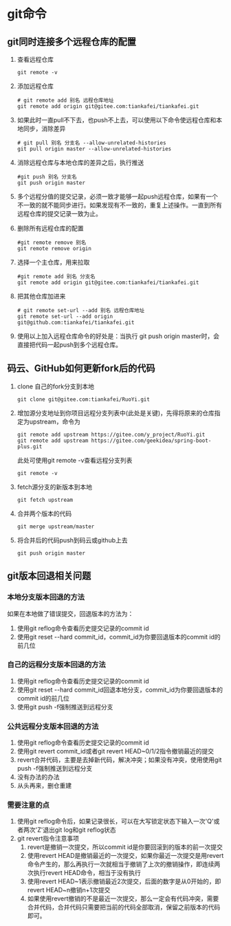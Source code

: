 # git命令

## git同时连接多个远程仓库的配置

1. 查看远程仓库

   ```shell
   git remote -v
   ```

2. 添加远程仓库

   ```shell
   # git remote add 别名 远程仓库地址
   git remote add origin git@gitee.com:tiankafei/tiankafei.git
   ```

3. 如果此时一直pull不下去，也push不上去，可以使用以下命令使远程仓库和本地同步，消除差异

   ```shell
   # git pull 别名 分支名 --allow-unrelated-histories
   git pull origin master --allow-unrelated-histories
   ```

4. 消除远程仓库与本地仓库的差异之后，执行推送

   ```shell
   #git push 别名 分支名
   git push origin master
   ```

5. 多个远程分值的提交记录，必须一致才能够一起push远程仓库，如果有一个不一致的就不能同步进行。如果发现有不一致的，重复上述操作。一直到所有远程仓库的提交记录一致为止。

6. 删除所有远程仓库的配置

   ```shell
   #git remote remove 别名
   git remote remove origin
   ```

7. 选择一个主仓库，用来拉取

   ```shell
   #git remote add 别名 分支名
   git remote add origin git@gitee.com:tiankafei/tiankafei.git
   ```

8. 把其他仓库加进来

   ```shell
   # git remote set-url --add 别名 远程仓库地址
   git remote set-url --add origin git@github.com:tiankafei/tiankafei.git
   ```

9. 使用以上加入远程仓库命令的好处是：当执行 git push origin master时，会直接把代码一起push到多个远程仓库。

## 码云、GitHub如何更新fork后的代码

1. clone 自己的fork分支到本地

   ```shell
   git clone git@gitee.com:tiankafei/RuoYi.git
   ```

2. 增加源分支地址到你项目远程分支列表中(此处是关键)，先得将原来的仓库指定为upstream，命令为

   ```shell
   git remote add upstream https://gitee.com/y_project/RuoYi.git
   git remote add upstream https://gitee.com/geekidea/spring-boot-plus.git
   ```

   此处可使用git remote -v查看远程分支列表

   ```shell
   git remote -v
   ```

3. fetch源分支的新版本到本地

   ```shell
   git fetch upstream
   ```

4. 合并两个版本的代码

   ```shell
   git merge upstream/master
   ```

5. 将合并后的代码push到码云或github上去

   ```shell
   git push origin master
   ```


## git版本回退相关问题

### 本地分支版本回退的方法

如果在本地做了错误提交，回退版本的方法为：

1. 使用git reflog命令查看历史提交记录的commit id
2. 使用git reset --hard commit_id，commit_id为你要回退版本的commit id的前几位

### 自己的远程分支版本回退的方法

1. 使用git reflog命令查看历史提交记录的commit id
2. 使用git reset --hard commit_id回退本地分支，commit_id为你要回退版本的commit id的前几位
3. 使用git push -f强制推送到远程分支

### 公共远程分支版本回退的方法

1. 使用git reflog命令查看历史提交记录的commit id
2. 使用git revert commit_id或者git revert HEAD~0/1/2指令撤销最近的提交
3. revert合并代码，主要是去掉新代码，解决冲突；如果没有冲突，使用使用git push -f强制推送到远程分支
4. 没有办法的办法
5. 从头再来，删仓重建

### 需要注意的点

1. 使用git reflog命令后，如果记录很长，可以在大写锁定状态下输入一次'Q'或者两次'Z'退出git log和git reflog状态
2. git revert指令注意事项
   1. revert是撤销一次提交，所以commit id是你要回滚到的版本的前一次提交
   2. 使用revert HEAD是撤销最近的一次提交，如果你最近一次提交是用revert命令产生的，那么再执行一次就相当于撤销了上次的撤销操作，即连续两次执行revert HEAD命令，相当于没有执行
   3. 使用revert HEAD~1表示撤销最近2次提交，后面的数字是从0开始的，即revert HEAD~n撤销n+1次提交
   4. 如果使用revert撤销的不是最近一次提交，那么一定会有代码冲突，需要合并代码，合并代码只需要把当前的代码全部取消，保留之前版本的代码即可。